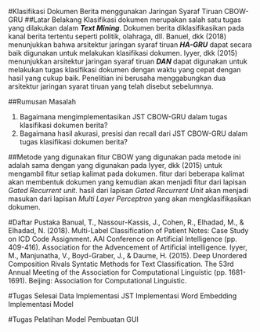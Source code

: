 #Klasifikasi Dokumen Berita menggunakan Jaringan Syaraf Tiruan CBOW-GRU
##Latar Belakang
Klasifikasi dokumen merupakan salah satu tugas yang dilakukan dalam ***Text Mining***.
Dokumen berita diklasifikasikan pada kanal berita tertentu seperti politik, olahraga, dll.
Banuel, dkk (2018) menunjukkan bahwa arsitektur jaringan syaraf tiruan ***HA-GRU*** dapat secara baik digunakan untuk melakukan klasifikasi dokumen.
Iyyer, dkk (2015) menunjukkan arsitektur jaringan syaraf tiruan ***DAN*** dapat digunakan untuk melakukan tugas klasifikasi dokumen dengan waktu yang cepat dengan hasil yang cukup baik. 
Penelitian ini berusaha menggabungkan dua arsitektur jaringan syarat tiruan yang telah disebut sebelumnya.

##Rumusan Masalah
1. Bagaimana mengimplementasikan JST CBOW-GRU dalam tugas klasifikasi dokumen berita?
2. Bagaimana hasil akurasi, presisi dan recall dari JST CBOW-GRU dalam tugas klasifikasi dokumen berita?

##Metode yang digunakan
fitur CBOW yang digunakan pada metode ini adalah sama dengan yang digunakan pada Iyyer, dkk (2015) untuk mengambil fitur setiap kalimat pada dokumen.
fitur dari beberapa kalimat akan membentuk dokumen yang kemudian akan menjadi fitur dari lapisan _Gated Recurrent unit_.
hasil dari lapisan _Gated Recurrent Unit_ akan menjadi masukan dari lapisan _Multi Layer Perceptron_ yang akan mengklasifikasikan dokumen.

#Daftar Pustaka
Banual, T., Nassour-Kassis, J., Cohen, R., Elhadad, M., & Elhadad, N. (2018). Multi-Label Classification of Patient Notes: Case Study on ICD Code Assignment. AAI Conference on Artificial Intelligence (pp. 409-416). Association for the Advencement of Artificial intelligence.
Iyyer, M., Manjunatha, V., Boyd-Graber, J., & Daume, H. (2015). Deep Unordered Composition Rivals Syntatic Methods for Text Classification. The 53rd Annual Meeting of the Association for Computational Linguistic (pp. 1681-1691). Beijing: Association for Computational Linguistic.
	
#Tugas Selesai
Data
Implementasi JST
Implementasi Word Embedding
Implementasi Model

#Tugas
Pelatihan Model
Pembuatan GUI